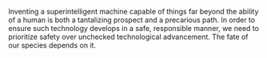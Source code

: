 Inventing a superintelligent machine capable of things far beyond the ability of a human is both a tantalizing prospect and a precarious path. In order to ensure such technology develops in a safe, responsible manner, we need to prioritize safety over unchecked technological advancement. The fate of our species depends on it.